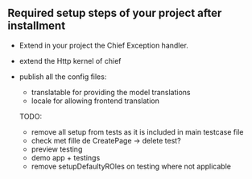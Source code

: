 ## Required setup steps of your project after installment
- Extend in your project the Chief Exception handler.
- extend the Http kernel of chief
- publish all the config files:
    - translatable for providing the model translations
    - locale for allowing frontend translation
    
    
    
    
    TODO: 
    - remove all setup from tests as it is included in main testcase file
    - check met fille de CreatePage -> delete test?
    - preview testing
    - demo app + testings
    - remove setupDefaultyROles on testing where not applicable
    